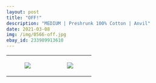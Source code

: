 ```yaml
---
layout: post
title: "OFF!"
description: "MEDIUM | Preshrunk 100% Cotton | Anvil"
date: 2021-03-08
img: /img/0566-off.jpg
ebay_id: 233989913610
---
```




<table style="width:100%;"><tr><td style="vertical-align:top;">
      <figure class="tmblr-full" data-orig-height="2048" data-orig-width="1365" data-orig-src="https://concertshirts.netlify.app/shirts/0566/0566-01.jpg"><img src="https://64.media.tumblr.com/1dba3f809ac301e2a9b7694f767a8753/754db701086b7eb0-e7/s540x810/2269398642e6f34ff34e0b0de1b99be33f0c42aa.jpg" data-orig-height="2048" data-orig-width="1365" data-orig-src="https://concertshirts.netlify.app/shirts/0566/0566-01.jpg"/></figure></td>
    <td style="vertical-align:top;">
      <figure class="tmblr-full" data-orig-height="2048" data-orig-width="1365" data-orig-src="https://concertshirts.netlify.app/shirts/0566/0566-02.jpg"><img src="https://64.media.tumblr.com/8890b7c40691d1c0d716240257f75f07/754db701086b7eb0-02/s540x810/d2f06a93d13968638458d36f37181780d62394e2.jpg" data-orig-height="2048" data-orig-width="1365" data-orig-src="https://concertshirts.netlify.app/shirts/0566/0566-02.jpg"/></figure></td>
  </tr></table>

